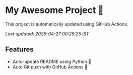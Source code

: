 # My Awesome Project 🚀

This project is automatically updated using GitHub Actions.

_Last updated: 2025-04-27 00:29:25 IST_

## Features
- Auto-update README using Python 🐍
- Auto Git push with GitHub Actions 🤖
